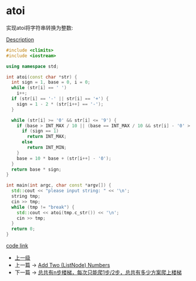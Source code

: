 # atoi

实现atoi将字符串转换为整数:

[Description](https://leetcode.com/problems/string-to-integer-atoi/description/)

```c++
#include <climits>
#include <iostream>

using namespace std;

int atoi(const char *str) {
  int sign = 1, base = 0, i = 0;
  while (str[i] == ' ')
    i++;
  if (str[i] == '-' || str[i] == '+') {
    sign = 1 - 2 * (str[i++] == '-');
  }

  while (str[i] >= '0' && str[i] <= '9') {
    if (base > INT_MAX / 10 || (base == INT_MAX / 10 && str[i] - '0' > 7)) {
      if (sign == 1)
        return INT_MAX;
      else
        return INT_MIN;
    }
    base = 10 * base + (str[i++] - '0');
  }
  return base * sign;
}

int main(int argc, char const *argv[]) {
  std::cout << "please input string: " << '\n';
  string tmp;
  cin >> tmp;
  while (tmp != "break") {
    std::cout << atoi(tmp.c_str()) << '\n';
    cin >> tmp;
  }
  return 0;
}
```

[code link](https://leetcode.com/problems/string-to-integer-atoi/discuss/4654)
- [上一级](README.md)
- 上一篇 -> [Add Two (ListNode) Numbers](add_two_numbers.md)
- 下一篇 -> [总共有n步楼梯，每次只能爬1步/2步，总共有多少方案爬上楼梯](climbing_stairs.md)
